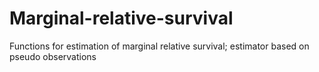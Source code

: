 # Marginal-relative-survival
Functions for estimation of marginal relative survival; estimator based on pseudo observations
